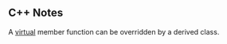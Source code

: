 
## C++ Notes

 A [virtual](https://www.geeksforgeeks.org/virtual-function-cpp/#) member function can be overridden by a derived class.
